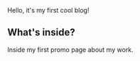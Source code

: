 Hello, it's my first cool blog!

What's inside?
---------------

Inside my first promo page about my work.